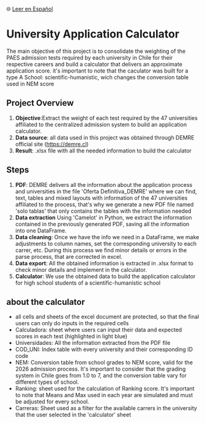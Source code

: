 🌐 [Leer en Español](./README.md)

# University Application Calculator
The main objective of this project is to consolidate the weighting of the PAES admission tests required by each university in Chile for their respective careers and build a calculator that delivers an approximate application score. it's important to note that the caculator was built for a type A School: scientific-humanistic, wich changes the conversion table used in NEM score

## Project Overview
1. **Objective**:Extract the weight of each test required by the 47 universities affiliated to the centralized admission system to build an application calculator.
2. **Data source**: all data used in this project was obtained through DEMRE official site (https://demre.cl)
3. **Result**: .xlsx file with all the needed information to build the calculator

## Steps
1. **PDF**: DEMRE delivers all the information about the application process and universities in the file 'Oferta Definitiva_DEMRE' where we can find, text, tables and mixed layouts with information of the 47 universities affiliated to the process, that's why we generate a new PDF file named 'solo tablas' that only contains the tables with the information needed
2. **Data extraction** Using 'Camelot' in Python, we extract the information contained in the previously generated PDF, saving all the information into one DataFrame.
3. **Data cleaning**: Once we have the info we need in a DataFrame, we make adjustments to column names, set the corresponding university to each carrer, etc. During this process we find minor details or errors in the parse process, that are corrected in excel.
4. **Data export**: All the obtained information is extracted in .xlsx format to check minor details and implement in the calculator.
5. **Calculator**: We use the obtained data to build the application calculator for high school students of a scientific-humanistic school

## about the calculator
- all cells and sheets of the excel document are protected, so that the final users can only do inputs in the required cells
- Calculadora: sheet where users can input their data and expected scores in each test (highlighted in light blue)
- Universidades: All the information extracted from the PDF file
- COD_UNI: Index table with every university and their corresponding ID code
- NEM: Conversion table from school grades to NEM score, valid for the 2026 admission process. It's important to consider that the grading system in Chile goes from 1.0 to 7, and the conversion table vary for different types of school.
- Ranking: sheet used for the calculation of Ranking score. It's important to note that Means and Max used in each year are simulated and must be adjusted for every school.
- Carreras: Sheet used as a filter for the available carrers in the university that the user selected in the 'calculator' sheet
